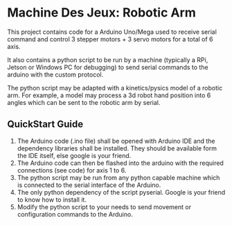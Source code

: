 Machine Des Jeux: Robotic Arm
====================

This project contains code for a Arduino Uno/Mega used to receive serial command and control
3 stepper motors + 3 servo motors for a total of 6 axis.

It also contains a python script to be run by a machine (typically a RPi, Jetson or Windows PC for debugging) to send serial commands to the arduino with the custom protocol.

The python script may be adapted with a kinetics/pysics model of a robotic arm. For example, a model may process a 3d robot hand position into 6 angles which can be sent to the robotic arm by serial.

QuickStart Guide
----------------

1. The Arduino code (.ino file) shall be opened with Arduino IDE and the dependency libraries shall be installed. They should be available form the IDE itself, else google is your friend.
2. The Arduino code can then be flashed into the arduino with the required connections (see code) for axis 1 to 6.
3. The python script may be run from any python capable machine which is connected to the serial interface of the Arduino.
4. The only python dependency of the script pyserial. Google is your friend to know how to install it.
5. Modify the python script to your needs to send movement or configuration commands to the Arduino.